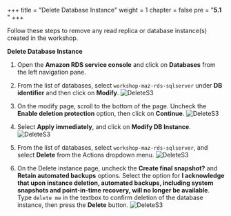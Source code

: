 +++
title = "Delete Database Instance"
weight = 1
chapter = false
pre = "<b>5.1 </b>"
+++

Follow these steps to remove any read replica or database instance(s) created in the workshop.

**Delete Database Instance**

1. Open the **Amazon RDS service console** and click on **Databases** from the left navigation pane.

2. From the list of databases, select `workshop-maz-rds-sqlserver` under **DB identifier** and then click on **Modify**.
![DeleteS3](/images/5-modify-db.png)

3. On the modify page, scroll to the bottom of the page. Uncheck the **Enable deletion protection** option, then click on **Continue**.
![DeleteS3](/images/5-modify-db-screen.png)

4. Select **Apply immediately**, and click on **Modify DB Instance**.
![DeleteS3](/images/5-apply-modify.png)

5. From the list of databases, select `workshop-maz-rds-sqlserver`, and select **Delete** from the Actions dropdown menu.
![DeleteS3](/images/5-delete-db.png)

6. On the Delete instance page, uncheck the **Create final snapshot?** and **Retain automated backups** options. Select the option for **I acknowledge that upon instance deletion, automated backups, including system snapshots and point-in-time recovery, will no longer be available**. Type `delete me` in the textbox to confirm deletion of the database instance, then press the **Delete** button.
![DeleteS3](/images/5-delete-db-screen.png)

